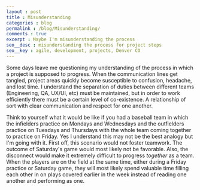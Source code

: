 ```yaml
---
layout : post
title : Misunderstanding
categories : blog
permalink : /blog/Misunderstanding/
comments : true
excerpt : Maybe I'm misunderstanding the process
seo__desc : misunderstanding the process for project steps 
seo__key : agile, development, projects, Denver CO
---
```


  Some days leave me questioning my understanding of the process in which a project is supposed to progress. When the communication lines get tangled, project areas quickly become susceptible to confusion, headache, and lost time. I understand the separation of duties between different teams (Engineering, QA, UX/UI, etc) must be maintained, but in order to work efficiently there must be a certain level of co-existence. A relationship of sort with clear communication and respect for one another. 

  Think to yourself what it would be like if you had a baseball team in which the infielders practice on Mondays and Wednesdays and the outfielders practice on Tuesdays and Thursdays with the whole team coming together to practice on Friday. Yes I understand this may not be the best analogy but I'm going with it. First off, this scenario would not foster teamwork. The outcome of Saturday's game would most likely not be favorable. Also, the disconnect would make it extremely difficult to progress *together* as a team. When the players are on the field at the same time, either during a Friday practice or Saturday game, they will most likely spend valuable time filling each other in on plays covered earlier in the week instead of reading one another and performing as one. 
